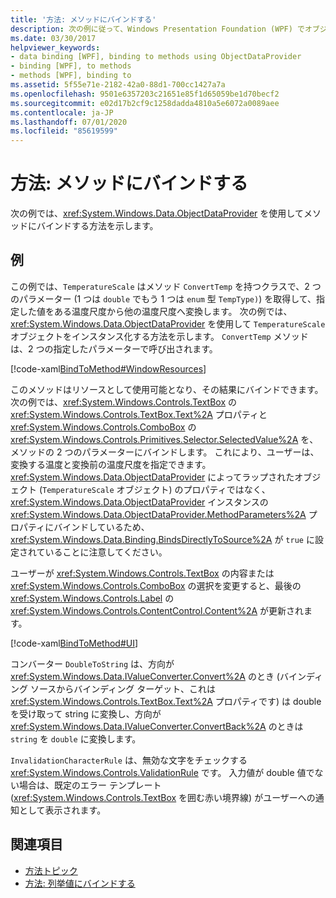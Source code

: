 ```yaml
---
title: '方法: メソッドにバインドする'
description: 次の例に従って、Windows Presentation Foundation (WPF) でオブジェクトのメソッドにバインドする方法を確認します。
ms.date: 03/30/2017
helpviewer_keywords:
- data binding [WPF], binding to methods using ObjectDataProvider
- binding [WPF], to methods
- methods [WPF], binding to
ms.assetid: 5f55e71e-2182-42a0-88d1-700cc1427a7a
ms.openlocfilehash: 9501e6357203c21651e85f1d65059be1d70becf2
ms.sourcegitcommit: e02d17b2cf9c1258dadda4810a5e6072a0089aee
ms.contentlocale: ja-JP
ms.lasthandoff: 07/01/2020
ms.locfileid: "85619599"
---
```

# <a name="how-to-bind-to-a-method"></a>方法: メソッドにバインドする
次の例では、<xref:System.Windows.Data.ObjectDataProvider> を使用してメソッドにバインドする方法を示します。  
  
## <a name="example"></a>例  
 この例では、`TemperatureScale` はメソッド `ConvertTemp` を持つクラスで、2 つのパラメーター (1 つは `double` でもう 1 つは `enum` 型 `TempType)`) を取得して、指定した値をある温度尺度から他の温度尺度へ変換します。 次の例では、<xref:System.Windows.Data.ObjectDataProvider> を使用して `TemperatureScale` オブジェクトをインスタンス化する方法を示します。 `ConvertTemp` メソッドは、2 つの指定したパラメーターで呼び出されます。  
  
 [!code-xaml[BindToMethod#WindowResources](~/samples/snippets/csharp/VS_Snippets_Wpf/BindToMethod/CS/Window1.xaml#windowresources)]  
  
 このメソッドはリソースとして使用可能となり、その結果にバインドできます。 次の例では、<xref:System.Windows.Controls.TextBox> の <xref:System.Windows.Controls.TextBox.Text%2A> プロパティと <xref:System.Windows.Controls.ComboBox> の <xref:System.Windows.Controls.Primitives.Selector.SelectedValue%2A> を、メソッドの 2 つのパラメーターにバインドします。 これにより、ユーザーは、変換する温度と変換前の温度尺度を指定できます。 <xref:System.Windows.Data.ObjectDataProvider> によってラップされたオブジェクト (`TemperatureScale` オブジェクト) のプロパティではなく、<xref:System.Windows.Data.ObjectDataProvider> インスタンスの <xref:System.Windows.Data.ObjectDataProvider.MethodParameters%2A> プロパティにバインドしているため、<xref:System.Windows.Data.Binding.BindsDirectlyToSource%2A> が `true` に設定されていることに注意してください。  
  
 ユーザーが <xref:System.Windows.Controls.TextBox> の内容または <xref:System.Windows.Controls.ComboBox> の選択を変更すると、最後の <xref:System.Windows.Controls.Label> の <xref:System.Windows.Controls.ContentControl.Content%2A> が更新されます。  
  
 [!code-xaml[BindToMethod#UI](~/samples/snippets/csharp/VS_Snippets_Wpf/BindToMethod/CS/Window1.xaml#ui)]  
  
 コンバーター `DoubleToString` は、方向が <xref:System.Windows.Data.IValueConverter.Convert%2A> のとき (バインディング ソースからバインディング ターゲット、これは <xref:System.Windows.Controls.TextBox.Text%2A> プロパティです) は double を受け取って string に変換し、方向が <xref:System.Windows.Data.IValueConverter.ConvertBack%2A> のときは `string` を `double` に変換します。  
  
 `InvalidationCharacterRule` は、無効な文字をチェックする <xref:System.Windows.Controls.ValidationRule> です。 入力値が double 値でない場合は、既定のエラー テンプレート (<xref:System.Windows.Controls.TextBox> を囲む赤い境界線) がユーザーへの通知として表示されます。  
  
## <a name="see-also"></a>関連項目

- [方法トピック](data-binding-how-to-topics.md)
- [方法: 列挙値にバインドする](how-to-bind-to-an-enumeration.md)
